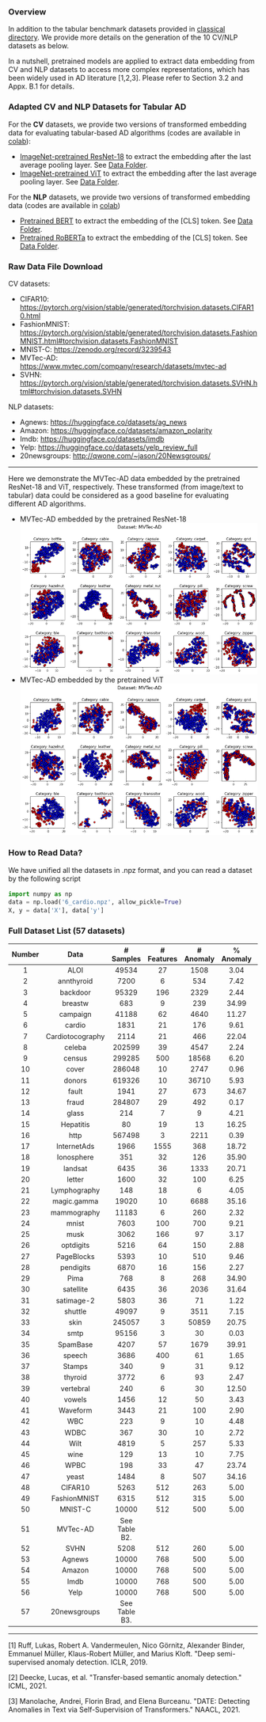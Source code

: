 
### Overview
In addition to the tabular benchmark datasets provided in [classical directory](https://github.com/Minqi824/ADBench/tree/main/datasets/Classical).
We provide more details on the generation of the 10 CV/NLP datasets as below.

In a nutshell, pretrained models are applied to extract data embedding
from CV and NLP datasets to access more complex representations, which has been widely used in
AD literature [1,2,3]. Please refer to Section 3.2 and Appx. B.1 for details.

### Adapted CV and NLP Datasets for Tabular AD

For the **CV** datasets, we provide two versions of transformed embedding data
for evaluating tabular-based AD algorithms (codes are available in [colab](https://colab.research.google.com/drive/1tB90CB-BuKDOM3WYV75-WkK6xrMQxQ5M?usp=sharing)):
- [ImageNet-pretrained ResNet-18](https://pytorch.org/hub/pytorch_vision_resnet/) to extract the embedding after the last average pooling layer. See [Data Folder](https://github.com/Minqi824/ADBench/tree/main/datasets/CV_by_ResNet18).
- [ImageNet-pretrained ViT](https://github.com/lukemelas/PyTorch-Pretrained-ViT) to extract the embedding after the last average pooling layer. See [Data Folder](https://github.com/Minqi824/ADBench/tree/main/datasets/CV_by_ViT).


For the **NLP** datasets, we provide two versions of transformed embedding data (codes are available in [colab](https://colab.research.google.com/drive/1uMr_5jIqrlP1UL1SlBm7cdO7fmDaEamB?usp=sharing))
- [Pretrained BERT](https://huggingface.co/bert-base-uncased) to extract the embedding of the [CLS] token. See [Data Folder](https://github.com/Minqi824/ADBench/tree/main/datasets/NLP_by_BERT).
- [Pretrained RoBERTa](https://huggingface.co/roberta-base) to extract the embedding of the [CLS] token. See [Data Folder](https://github.com/Minqi824/ADBench/tree/main/datasets/NLP_by_RoBERTa).


### Raw Data File Download

CV datasets:
- CIFAR10: https://pytorch.org/vision/stable/generated/torchvision.datasets.CIFAR10.html
- FashionMNIST: https://pytorch.org/vision/stable/generated/torchvision.datasets.FashionMNIST.html#torchvision.datasets.FashionMNIST
- MNIST-C: https://zenodo.org/record/3239543
- MVTec-AD: https://www.mvtec.com/company/research/datasets/mvtec-ad
- SVHN: https://pytorch.org/vision/stable/generated/torchvision.datasets.SVHN.html#torchvision.datasets.SVHN

NLP datasets:
- Agnews: https://huggingface.co/datasets/ag_news
- Amazon: https://huggingface.co/datasets/amazon_polarity
- Imdb: https://huggingface.co/datasets/imdb
- Yelp: https://huggingface.co/datasets/yelp_review_full
- 20newsgroups: http://qwone.com/~jason/20Newsgroups/

****
Here we demonstrate the MVTec-AD data embedded by the pretrained ResNet-18 and ViT, respectively.
These transformed (from image/text to tabular) data could be considered as a good baseline for evaluating different AD algorithms.
- MVTec-AD embedded by the pretrained ResNet-18
![MVTec-AD](../figs/MVTec-AD.png)
- MVTec-AD embedded by the pretrained ViT
![MVTec-AD](../figs/MVTec-AD(ViT).png)


### How to Read Data?

We have unified all the datasets in .npz format, and you can read a dataset by the following script

```python
import numpy as np
data = np.load('6_cardio.npz', allow_pickle=True)
X, y = data['X'], data['y']
```


### Full Dataset List (57 datasets)

| Number | Data | # Samples | # Features | # Anomaly | % Anomaly | Category |
|:--:|:---:|:---------:|:----------:|:---------:|:---------:|:---:|
|1| ALOI                    |   49534   |     27     |   1508    |   3.04    |     Image     |
|2| annthyroid   |   7200    |     6      |    534    |   7.42    |      Healthcare    |
|3| backdoor|   95329   |    196     |   2329    |   2.44    | Network|
|4| breastw                              |    683    |     9      |    239    |   34.99   | Healthcare  |
|5|campaign|   41188   |     62     |   4640    |   11.27   | Finance|
|6| cardio                               |   1831    |     21     |    176    |   9.61    | Healthcare |        
|7| Cardiotocography    |   2114    |     21     |    466    |   22.04   | Healthcare         |
|8|celeba|  202599   |     39     |   4547    |   2.24    | Image|
|9|census|  299285   |    500     |   18568   |   6.20    | Sociology|
|10| cover                                |  286048   |     10     |   2747    |   0.96    | Botany    | 
|11|donors|  619326   |     10     |   36710   |   5.93    | Sociology|
|12| fault                      |   1941    |     27     |    673    |   34.67   | Physical         |
|13|fraud|  284807   |     29     |    492    |   0.17    | Finance|
|14| glass |    214    |     7      |     9     |   4.21    | Forensic          |
|15| Hepatitis           |    80     |     19     |    13     |   16.25   | Healthcare         |
|16| http                                 |  567498   |     3      |   2211    |   0.39    | Web   |      
|17| InternetAds   |   1966    |    1555    |    368    |   18.72   | Image         |
|18| Ionosphere        |    351    |     32     |    126    |   35.90   | Oryctognosy         |
|19| landsat                         |   6435    |     36     |   1333    |   20.71   | Astronautics    |     
|20| letter                               |   1600    |     32     |    100    |   6.25    | Image     |    
|21| Lymphography       |    148    |     18     |     6     |   4.05    | Healthcare       |  
|22| magic.gamma                     |   19020   |     10     |   6688    |   35.16   | Physical        | 
|23| mammography                          |   11183   |     6      |    260    |   2.32    | Healthcare  |       
|24| mnist                                |   7603    |    100     |    700    |   9.21    | Image      |   
|25| musk                                 |   3062    |    166     |    97     |   3.17    | Chemistry   |      
|26| optdigits                            |   5216    |     64     |    150    |   2.88    | Image     |    
|27| PageBlocks         |   5393    |     10     |    510    |   9.46    | Document         |
|28| pendigits                            |   6870    |     16     |    156    |   2.27    | Image        | 
|29| Pima                |    768    |     8      |    268    |   34.90   | Healthcare         |
|30| satellite                            |   6435    |     36     |   2036    |   31.64   | Astronautics     |    
|31| satimage-2                           |   5803    |     36     |    71     |   1.22    | Astronautics    |     
|32| shuttle                              |   49097   |     9      |   3511    |   7.15    | Astronautics  |       
|33| skin                            |  245057   |     3      |   50859   |   20.75   |    Image      |
|34| smtp                                 |   95156   |     3      |    30     |   0.03    | Web        | 
|35| SpamBase            |   4207    |     57     |   1679    |   39.91   | Document         |
|36| speech                               |   3686    |    400     |    61     |   1.65    | Linguistics    |     
|37| Stamps              |    340    |     9      |    31     |   9.12    | Document         |
|38| thyroid                              |   3772    |     6      |    93     |   2.47    | Healthcare      |   
|39| vertebral                            |    240    |     6      |    30     |   12.50   | Biology       |  
|40| vowels                               |   1456    |     12     |    50     |   3.43    | Linguistics  |       
|41| Waveform           |   3443    |     21     |    100    |   2.90    | Physics         |
|42| WBC                |    223    |     9      |    10     |   4.48    | Healthcare         |
|43| WDBC               |    367    |     30     |    10     |   2.72    | Healthcare         |
|44| Wilt                |   4819    |     5      |    257    |   5.33    | Botany         |
|45| wine                                 |    129    |     13     |    10     |   7.75    | Chemistry   |      
|46| WPBC             |    198    |     33     |    47     |   23.74   | Healthcare   |      
|47| yeast                           |   1484    |     8      |    507    |   34.16   | Biology|
|48| CIFAR10| 5263 |    512    |    263     |   5.00    |   Image   |
|49| FashionMNIST| 6315|    512    |    315     |   5.00    |   Image   |
|50| MNIST-C| 10000|    512    |    500     |   5.00    |   Image   |
|51| MVTec-AD| See Table B2. |       |          |       |   Image   |
|52| SVHN| 5208 |512| 260 |5.00 |Image |
|53| Agnews| 10000 |768 |500 |5.00| NLP |
|54| Amazon| 10000 |768| 500 |5.00| NLP |
|55| Imdb| 10000| 768| 500 |5.00 |NLP |
|56| Yelp| 10000| 768| 500 |5.00| NLP |
|57| 20newsgroups| See Table B3. |     |          |       |   NLP   |

----
[1] Ruff, Lukas, Robert A. Vandermeulen, Nico Görnitz, Alexander Binder, Emmanuel Müller, Klaus-Robert Müller, and Marius Kloft. "Deep semi-supervised anomaly detection. ICLR, 2019.

[2] Deecke, Lucas, et al. "Transfer-based semantic anomaly detection." ICML, 2021.

[3] Manolache, Andrei, Florin Brad, and Elena Burceanu. "DATE: Detecting Anomalies in Text via Self-Supervision of Transformers." NAACL, 2021.
